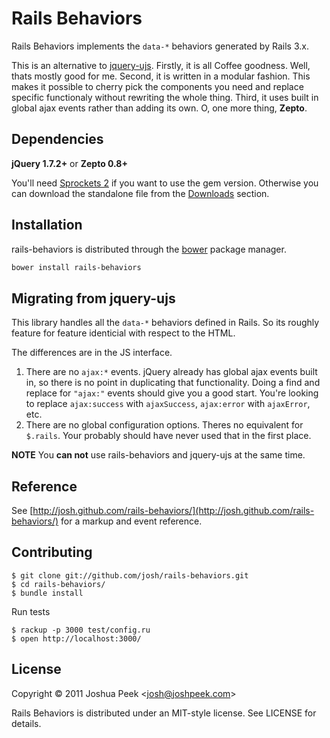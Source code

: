 # Rails Behaviors

Rails Behaviors implements the `data-*` behaviors generated by Rails 3.x.

This is an alternative to [jquery-ujs](https://github.com/rails/jquery-ujs). Firstly, it is all Coffee goodness. Well, thats mostly good for me. Second, it is written in a modular fashion. This makes it possible to cherry pick the components you need and replace specific functionaly without rewriting the whole thing. Third, it uses built in global ajax events rather than adding its own. O, one more thing, **Zepto**.


## Dependencies

**jQuery 1.7.2+** or **Zepto 0.8+**

You'll need [Sprockets 2](github.com/sstephenson/sprockets/) if you want to use the gem version. Otherwise you can download the standalone file from the [Downloads](https://github.com/sstephenson/sprockets/downloads) section.


## Installation

rails-behaviors is distributed through the [bower](https://github.com/twitter/bower) package manager.

``` bash
bower install rails-behaviors
```

## Migrating from jquery-ujs

This library handles all the `data-*` behaviors defined in Rails. So its roughly feature for feature identicial with respect to the HTML.

The differences are in the JS interface.

1. There are no `ajax:*` events. jQuery already has global ajax events built in, so there is no point in duplicating that functionality. Doing a find and replace for `"ajax:"` events should give you a good start. You're looking to replace `ajax:success` with `ajaxSuccess`, `ajax:error` with `ajaxError`, etc.
2. There are no global configuration options. Theres no equivalent for `$.rails`. Your probably should have never used that in the first place.

**NOTE** You **can not** use rails-behaviors and jquery-ujs at the same time.


## Reference

See [http://josh.github.com/rails-behaviors/](http://josh.github.com/rails-behaviors/) for a markup and event reference.

## Contributing

    $ git clone git://github.com/josh/rails-behaviors.git
    $ cd rails-behaviors/
    $ bundle install

Run tests

    $ rackup -p 3000 test/config.ru
    $ open http://localhost:3000/

## License

Copyright &copy; 2011 Joshua Peek <<josh@joshpeek.com>>

Rails Behaviors is distributed under an MIT-style license. See LICENSE for details.
